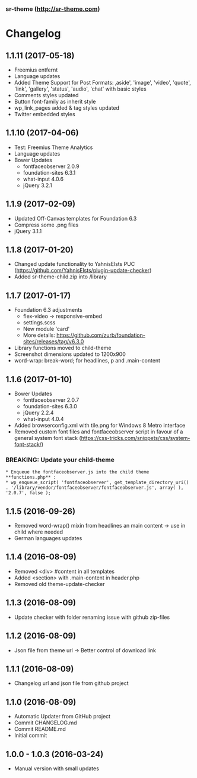 ### sr-theme (http://sr-theme.com) 
# Changelog

## 1.1.11 (2017-05-18)
* Freemius entfernt
* Language updates
* Added Theme Support for Post Formats: ‚aside', 'image', 'video', 'quote', 'link', 'gallery', 'status', 'audio', 'chat' with basic styles
* Comments styles updated
* Button font-family as inherit style
* wp_link_pages added & tag styles updated
* Twitter embedded styles


## 1.1.10 (2017-04-06)
* Test: Freemius Theme Analytics
* Language updates
* Bower Updates
	- fontfaceobserver 2.0.9
	- foundation-sites 6.3.1
	- what-input 4.0.6
	- jQuery 3.2.1
	
## 1.1.9 (2017-02-09)
* Updated Off-Canvas templates for Foundation 6.3
* Compress some .png files
* jQuery 3.1.1

## 1.1.8 (2017-01-20)
* Changed update functionality to YahnisElsts PUC (https://github.com/YahnisElsts/plugin-update-checker)
* Added sr-theme-child.zip into /library

## 1.1.7 (2017-01-17)
* Foundation 6.3 adjustments
    - flex-video -> responsive-embed
    - settings.scss
    - New module 'card'
    - More details: https://github.com/zurb/foundation-sites/releases/tag/v6.3.0
* Library functions moved to child-theme
* Screenshot dimensions updated to 1200x900
* word-wrap: break-word; for headlines, p and .main-content

## 1.1.6 (2017-01-10)
* Bower Updates
	- fontfaceobserver 2.0.7
	- foundation-sites 6.3.0
	- jQuery 2.2.4
	- what-input 4.0.4
* Added browserconfig.xml with tile.png for Windows 8 Metro interface
* Removed custom font files and fontfaceobserver script in favour of a general system font stack (https://css-tricks.com/snippets/css/system-font-stack/)
### BREAKING: Update your child-theme 
    * Enqueue the fontfaceobserver.js into the child theme **functions.php** :
    * wp_enqueue_script( 'fontfaceobserver', get_template_directory_uri() . '/library/vendor/fontfaceobserver/fontfaceobserver.js', array( ), '2.0.7', false );

## 1.1.5 (2016-09-26)
* Removed word-wrap() mixin from headlines an main content -> use in child where needed
* German languages updates

## 1.1.4 (2016-08-09)
* Removed \<div> \#content in all templates
* Added \<section> with .main-content in header.php
* Removed old theme-update-checker

## 1.1.3 (2016-08-09)
* Update checker with folder renaming issue with github zip-files

## 1.1.2 (2016-08-09)
* Json file from theme url -> Better control of download link

## 1.1.1 (2016-08-09)
* Changelog url and json file from github project 

## 1.1.0 (2016-08-09)
* Automatic Updater from GitHub project
* Commit CHANGELOG.md
* Commit README.md
* Initial commit


## 1.0.0 - 1.0.3 (2016-03-24)
* Manual version with small updates
